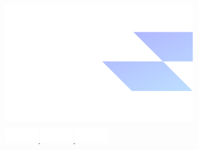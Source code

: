 ![Profile Read Me](https://github.com/delbingeorge/delbingeorge/blob/main/assets/profile-cover-image.png?raw=true)


<a href="https://delb.in">
    <img src="https://github.com/delbingeorge/delbingeorge/blob/main/assets/browser-logo.png?raw=true" alt="Portfolio Website" width="90" height="40">
  </a>

  <a href="mailto:imdelbingeorge@gmail.com">
    <img src="https://github.com/delbingeorge/delbingeorge/blob/main/assets/email-logo.png?raw=true" alt="Connect" width="90" height="40">
  </a>

  <a href="https://www.linkedin.com/in/delbingeorge">
    <img src="https://github.com/delbingeorge/delbingeorge/blob/main/assets/linkedin-logo.png?raw=true" alt="LinkedIn" width="90" height="40">
  </a>
